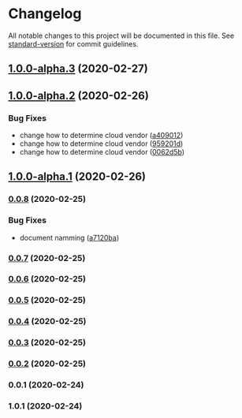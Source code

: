 # Changelog

All notable changes to this project will be documented in this file. See [standard-version](https://github.com/conventional-changelog/standard-version) for commit guidelines.

## [1.0.0-alpha.3](https://github.com/diegotremper/aws-serverless-restful-wrapper/compare/v1.0.0-alpha.2...v1.0.0-alpha.3) (2020-02-27)

## [1.0.0-alpha.2](https://github.com/diegotremper/aws-serverless-restful-wrapper/compare/v1.0.0-alpha.1...v1.0.0-alpha.2) (2020-02-26)


### Bug Fixes

* change how to determine cloud vendor ([a409012](https://github.com/diegotremper/aws-serverless-restful-wrapper/commit/a409012c631be777746e351748c8428c79ee0807))
* change how to determine cloud vendor ([959201d](https://github.com/diegotremper/aws-serverless-restful-wrapper/commit/959201d064893e321678ec4037b1827176894ceb))
* change how to determine cloud vendor ([0062d5b](https://github.com/diegotremper/aws-serverless-restful-wrapper/commit/0062d5b2bbe1e6f343dbf0e227ed50bc559839d9))

## [1.0.0-alpha.1](https://github.com/diegotremper/aws-serverless-restful-wrapper/compare/v0.0.8...v1.0.0-alpha.1) (2020-02-26)

### [0.0.8](https://github.com/diegotremper/aws-serverless-restful-wrapper/compare/v0.0.7...v0.0.8) (2020-02-25)


### Bug Fixes

* document namming ([a7120ba](https://github.com/diegotremper/aws-serverless-restful-wrapper/commit/a7120ba3362961b797f2e8487cf7e22995f07f9e))

### [0.0.7](https://github.com/diegotremper/aws-serverless-restful-wrapper/compare/v0.0.6...v0.0.7) (2020-02-25)

### [0.0.6](https://github.com/diegotremper/aws-serverless-restful-wrapper/compare/v0.0.5...v0.0.6) (2020-02-25)

### [0.0.5](https://github.com/diegotremper/aws-serverless-restful-wrapper/compare/v0.0.4...v0.0.5) (2020-02-25)

### [0.0.4](https://github.com/diegotremper/aws-serverless-restful-wrapper/compare/v0.0.3...v0.0.4) (2020-02-25)

### [0.0.3](https://github.com/diegotremper/aws-serverless-restful-wrapper/compare/v0.0.2...v0.0.3) (2020-02-25)

### [0.0.2](https://github.com/YOUR_GITHUB_USER_NAME/aws-serverless-restful-wrapper/compare/v0.0.1...v0.0.2) (2020-02-25)

### 0.0.1 (2020-02-24)

### 1.0.1 (2020-02-24)
